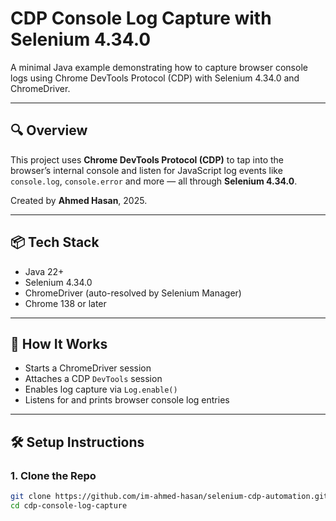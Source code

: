 # CDP Console Log Capture with Selenium 4.34.0

A minimal Java example demonstrating how to capture browser console logs using Chrome DevTools Protocol (CDP) with Selenium 4.34.0 and ChromeDriver.

---

## 🔍 Overview

This project uses **Chrome DevTools Protocol (CDP)** to tap into the browser’s internal console and listen for JavaScript log events like `console.log`, `console.error` and more — all through **Selenium 4.34.0**.

Created by **Ahmed Hasan**, 2025.

---

## 📦 Tech Stack

- Java 22+
- Selenium 4.34.0
- ChromeDriver (auto-resolved by Selenium Manager)
- Chrome 138 or later

---

## 🚀 How It Works 

- Starts a ChromeDriver session
- Attaches a CDP `DevTools` session
- Enables log capture via `Log.enable()`
- Listens for and prints browser console log entries

---

## 🛠️ Setup Instructions

### 1. Clone the Repo

```bash
git clone https://github.com/im-ahmed-hasan/selenium-cdp-automation.git
cd cdp-console-log-capture


